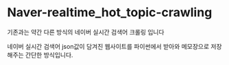 # Naver-realtime_hot_topic-crawling
 
 기존과는 약간 다른 방식의 네이버 실시간 검색어 크롤링 입니다
 
 네이버 실시간 검색어 json값이 담겨진 웹사이트를 파이썬에서 받아와
 메모장으로 저장해주는 간단한 방식입니다.
